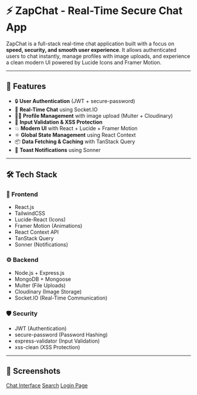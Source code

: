 # ⚡ ZapChat - Real-Time Secure Chat App

ZapChat is a full-stack real-time chat application built with a focus on **speed, security, and smooth user experience**. It allows authenticated users to chat instantly, manage profiles with image uploads, and experience a clean modern UI powered by Lucide Icons and Framer Motion.

---

## 🚀 Features

- 🔒 **User Authentication** (JWT + secure-password)
- 💬 **Real-Time Chat** using Socket.IO
- 🧑‍💻 **Profile Management** with image upload (Multer + Cloudinary)
- 🧼 **Input Validation & XSS Protection**
- 💥 **Modern UI** with React + Lucide + Framer Motion
- ⚛️ **Global State Management** using React Context
- 📦 **Data Fetching & Caching** with TanStack Query
- 🔔 **Toast Notifications** using Sonner

---

## 🛠️ Tech Stack

### 🧩 Frontend
- React.js
- TailwindCSS
- Lucide-React (Icons)
- Framer Motion (Animations)
- React Context API
- TanStack Query
- Sonner (Notifications)

### ⚙️ Backend
- Node.js + Express.js
- MongoDB + Mongoose
- Multer (File Uploads)
- Cloudinary (Image Storage)
- Socket.IO (Real-Time Communication)

### 🛡️ Security
- JWT (Authentication)
- secure-password (Password Hashing)
- express-validator (Input Validation)
- xss-clean (XSS Protection)

---

## 📸 Screenshots

[Chat Interface](https://github.com/100NikhilBro/real-time-chat-app/blob/master/Screenshot%202025-07-30%20072839.png)
[Search](https://github.com/100NikhilBro/real-time-chat-app/blob/master/Screenshot%202025-07-30%20072259.png)
[](https://github.com/100NikhilBro/real-time-chat-app/blob/master/Screenshot%202025-07-30%20072343.png)
[Login Page](https://github.com/100NikhilBro/real-time-chat-app/blob/master/Screenshot%202025-07-30%20072437.png)



